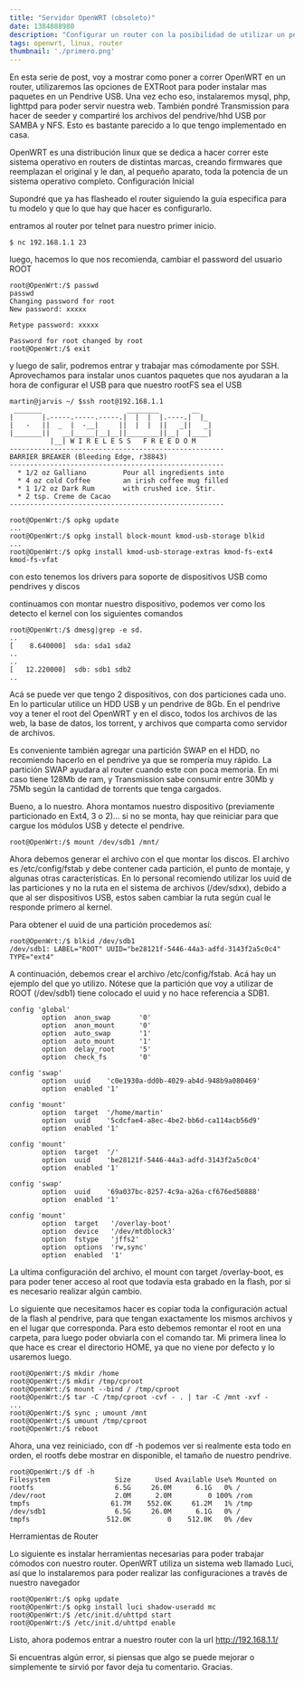 ```yaml
---
title: "Servidor OpenWRT (obsoleto)"
date: 1384888980
description: "Configurar un router con la posibilidad de utilizar un pendrive como root externo"
tags: openwrt, linux, router
thumbnail: './primero.png'
---
```


En esta serie de post, voy a mostrar como poner a correr OpenWRT en un router, utilizaremos las opciones de EXTRoot para poder instalar mas paquetes en un Pendrive USB. Una vez echo eso, instalaremos mysql, php, lighttpd para poder servir nuestra web. También pondré Transmission para hacer de seeder y compartiré los archivos del pendrive/hhd USB por SAMBA y NFS. Esto es bastante parecido a lo que tengo implementado en casa.

OpenWRT es una distribución linux que se dedica a hacer correr este sistema operativo en routers de distintas marcas, creando firmwares que reemplazan el original y le dan, al pequeño aparato, toda la potencia de un sistema operativo completo.
Configuración Inicial

Supondré que ya has flasheado el router siguiendo la guía especifica para tu modelo y que lo que hay que hacer es configurarlo.

entramos al router por telnet para nuestro primer inicio.

```shell-session
$ nc 192.168.1.1 23
```
luego, hacemos lo que nos recomienda, cambiar el password del usuario ROOT

```shell-session
root@OpenWrt:/$ passwd
passwd
Changing password for root
New password: xxxxx

Retype password: xxxxx

Password for root changed by root
root@OpenWrt:/$ exit
```

y luego de salir, podremos entrar y trabajar mas cómodamente por SSH. Aprovechamos para instalar unos cuantos paquetes que nos ayudaran a la hora de configurar el USB para que nuestro rootFS sea el USB

```shell-session
martin@jarvis ~/ $ssh root@192.168.1.1
 _______                     ________        __
|       |.-----.-----.-----.|  |  |  |.----.|  |_
|   -   ||  _  |  -__|     ||  |  |  ||   _||   _|
|_______||   __|_____|__|__||________||__|  |____|
          |__| W I R E L E S S   F R E E D O M
-----------------------------------------------------
BARRIER BREAKER (Bleeding Edge, r38843)
-----------------------------------------------------
  * 1/2 oz Galliano         Pour all ingredients into
  * 4 oz cold Coffee        an irish coffee mug filled
  * 1 1/2 oz Dark Rum       with crushed ice. Stir.
  * 2 tsp. Creme de Cacao
-----------------------------------------------------

root@OpenWrt:/$ opkg update
...
root@OpenWrt:/$ opkg install block-mount kmod-usb-storage blkid
...
root@OpenWrt:/$ opkg install kmod-usb-storage-extras kmod-fs-ext4 kmod-fs-vfat
```
con esto tenemos los drivers para soporte de dispositivos USB como pendrives y discos

continuamos con montar nuestro dispositivo, podemos ver como los detecto el kernel con los siguientes comandos

```shell-session
root@OpenWrt:/$ dmesg|grep -e sd.
..
[    8.640000]  sda: sda1 sda2
..
..
[   12.220000]  sdb: sdb1 sdb2
..

```

Acá se puede ver que tengo 2 dispositivos, con dos particiones cada uno. En lo particular utilice un HDD USB y un pendrive de 8Gb. En el pendrive voy a tener el root del OpenWRT y en el disco, todos los archivos de las web, la base de datos, los torrent, y archivos que comparta como servidor de archivos.

Es conveniente también agregar una partición SWAP en el HDD, no recomiendo hacerlo en el pendrive ya que se rompería muy rápido. La partición SWAP ayudara al router cuando este con poca memoria. En mi caso tiene 128Mb de ram, y Transmission sabe consumir entre 30Mb y 75Mb según la cantidad de torrents que tenga cargados.

Bueno, a lo nuestro. Ahora montamos nuestro dispositivo (previamente particionado en Ext4, 3 o 2)... si no se monta, hay que reiniciar para que cargue los módulos USB y detecte el pendrive.

```shell-session
root@OpenWrt:/$ mount /dev/sdb1 /mnt/
```

Ahora debemos generar el archivo con el que montar los discos. El archivo es /etc/config/fstab y debe contener cada partición, el punto de montaje, y algunas otras características. En lo personal recomiendo utilizar los uuid de las particiones y no la ruta en el sistema de archivos (/dev/sdxx), debido a que al ser dispositivos USB, estos saben cambiar la ruta según cual le responde primero al kernel.

Para obtener el uuid de una partición procedemos así:

```shell-session
root@OpenWrt:/$ blkid /dev/sdb1
/dev/sdb1: LABEL="ROOT" UUID="be28121f-5446-44a3-adfd-3143f2a5c0c4" TYPE="ext4"
```

A continuación, debemos crear el archivo /etc/config/fstab. Acá hay un ejemplo del que yo utilizo. Nótese que la partición que voy a utilizar de ROOT (/dev/sdb1) tiene colocado el uuid y no hace referencia a SDB1.

```
config 'global'
        option  anon_swap       '0'
        option  anon_mount      '0'
        option  auto_swap       '1'
        option  auto_mount      '1'
        option  delay_root      '5'
        option  check_fs        '0'

config 'swap'
        option  uuid    'c0e1930a-dd0b-4029-ab4d-948b9a080469'
        option  enabled '1'

config 'mount'
        option  target  '/home/martin'
        option  uuid    '5cdcfae4-a8ec-4be2-bb6d-ca114acb56d9'
        option  enabled '1'

config 'mount'
        option  target  '/'
        option  uuid    'be28121f-5446-44a3-adfd-3143f2a5c0c4'
        option  enabled '1'

config 'swap'
        option  uuid    '69a037bc-8257-4c9a-a26a-cf676ed50888'
        option  enabled '1'

config 'mount'
        option  target   '/overlay-boot'
        option  device   '/dev/mtdblock3'
        option  fstype   'jffs2'
        option  options  'rw,sync'
        option  enabled  '1'
```

La ultima configuración del archivo, el mount con target /overlay-boot, es para poder tener acceso al root que todavía esta grabado en la flash, por si es necesario realizar algún cambio.

Lo siguiente que necesitamos hacer es copiar toda la configuración actual de la flash al pendrive, para que tengan exactamente los mismos archivos y en el lugar que corresponda. Para esto debemos remontar el root en una carpeta, para luego poder obviarla con el comando tar. Mi primera linea lo que hace es crear el directorio HOME, ya que no viene por defecto y lo usaremos luego.

```shell-session
root@OpenWrt:/$ mkdir /home
root@OpenWrt:/$ mkdir /tmp/cproot
root@OpenWrt:/$ mount --bind / /tmp/cproot
root@OpenWrt:/$ tar -C /tmp/cproot -cvf - . | tar -C /mnt -xvf -
...
root@OpenWrt:/$ sync ; umount /mnt
root@OpenWrt:/$ umount /tmp/cproot
root@OpenWrt:/$ reboot
```

Ahora, una vez reiniciado, con df -h podemos ver si realmente esta todo en orden, el rootfs debe mostrar en disponible, el tamaño de nuestro pendrive.

```shell-session
root@OpenWrt:/$ df -h
Filesystem                Size      Used Available Use% Mounted on
rootfs                    6.5G     26.0M      6.1G   0% /
/dev/root                 2.0M      2.0M         0 100% /rom
tmpfs                    61.7M    552.0K     61.2M   1% /tmp
/dev/sdb1                 6.5G     26.0M      6.1G   0% /
tmpfs                   512.0K         0    512.0K   0% /dev
```

Herramientas de Router

Lo siguiente es instalar herramientas necesarias para poder trabajar cómodos con nuestro router. OpenWRT utiliza un sistema web llamado Luci, así que lo instalaremos para poder realizar las configuraciones a través de nuestro navegador

```shell-session
root@OpenWrt:/$ opkg update
root@OpenWrt:/$ opkg install luci shadow-useradd mc
root@OpenWrt:/$ /etc/init.d/uhttpd start
root@OpenWrt:/$ /etc/init.d/uhttpd enable
```

Listo, ahora podemos entrar a nuestro router con la url http://192.168.1.1/

Si encuentras algún error, si piensas que algo se puede mejorar o simplemente te sirvió por favor deja tu comentario. Gracias.
